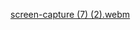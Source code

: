 [screen-capture (7) (2).webm](https://github.com/Anjanadevi1011/Neural_Networks_Assignment_8/assets/79097495/f629d193-ddae-495e-b9f0-0f68a2a81c66)
